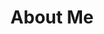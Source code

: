 ---
title: "About Me"
permalink: /about/
layout: archive
author_profile: true
header:
  overlay_image: /assets/images/about-overlay.jpg
---